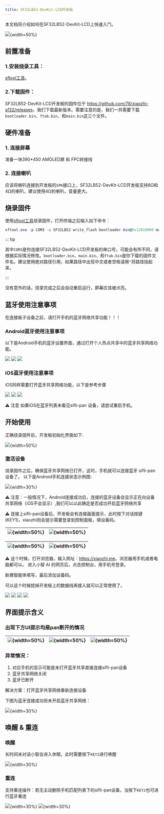 ```yaml
---
title: SF32LB52-DevKit-LCD开发板
---
```


本文档将介绍如何在SF32LB52-DevKit-LCD上快速入门。

![](assets/lcd_board.png){width=50%}

## 前置准备

### 1.安装烧录工具：
[sftool工具](../sftool.md)。

### 2.下载固件：
SF32LB52-DevKit-LCD开发板的固件位于 <https://github.com/78/xiaozhi-sf32/releases>，我们下载最新版本。需要注意的是，我们一共需要下载`bootloader.bin`、`ftab.bin`、和`main.bin`这三个文件。

## 硬件准备

### 1. 连接屏幕
准备一块390*450 AMOLED屏 和 FPC转接线


### 2. 连接喇叭

应该将喇叭连接到开发板的`SPK`接口上，SF32LB52-DevKit-LCD开发板支持8Ω和4Ω的喇叭，建议使用4Ω的喇叭，音量更大。

## 烧录固件

使用[sftool工具](../sftool.md)烧录固件，打开终端之后输入如下命令：

```powershell
sftool.exe -p COM3 -c SF32LB52 write_flash bootloader.bin@0x12010000 main.bin@0x12020000 ftab.bin@0x12000000
```

::: tip

其中`COM3`是你连接SF32LB52-DevKit-LCD开发板的串口号，可能会有所不同，请根据实际情况修改。`bootloader.bin`、`main.bin`、和`ftab.bin`是你下载的固件文件名，建议使用绝对路径引用，如果路径中出现中文或者空格请用`"`将路径括起来。

:::

没有意外的话，烧录完成之后会自动重启运行，屏幕应该被点亮。

## 蓝牙使用注意事项

在连接板子设备之前，请打开手机的蓝牙网络共享功能！！！

### Android蓝牙使用注意事项

以下是Android手机的蓝牙设置界面，通过打开个人热点共享中的蓝牙共享网络功能。

![](image/2025-05-14-17-41-19.png) 
![](image/2025-05-14-17-41-29.png)
![](image/2025-05-14-17-41-37.png)


### iOS蓝牙使用注意事项

iOS同样需要打开蓝牙共享网络功能，以下是参考步骤

![](image/2025-05-14-17-45-34.png)
![](image/2025-05-14-17-45-39.png) 
![](image/2025-05-14-17-45-45.png)


⚠ 注意 如果iOS在蓝牙列表未看见sifli-pan 设备，请尝试重启手机。

## 开始使用

正确烧录固件后，开发板初始化界面如下:

![](assets/xiaozhi_connect.png){width=50%}

### 激活设备

烧录固件之后，确保蓝牙共享网络已打开，这时，手机就可以连接蓝牙 sifli-pan 设备了。 以下是Android手机连接状态示例图: 

![](image/2025-05-14-17-46-39.png){width=30%}

⚠ 注意：一般情况下，Android连接成功后，连接的蓝牙设备会显示正在向设备共享网络（iOS不会显示）,我们可以以此确定是否成功开启蓝牙网络共享

⚠  连接上sifli-pan设备后，开发板会有连接画面提示，此时按下对话按键(KEY1)，xiaozhi则会提示需要登录到控制面板，填设备码。

| ![](assets/xiaozhi_ready.png){width=50%} | ![](assets/xiaozhi_pan_connect.png){width=50%}  |
|-------------------------------|-------------------------------|

| ![](assets/xiaozhi_connect.png){width=50%} | ![](assets/control.png){width=50%}|
|-------------------------------|-------------------------------|

⚠  这个时候，打开浏览器，输入网址：<https://xiaozhi.me>。浏览器用手机或者电脑都可以。 进入小智 AI 的网页后，点击控制台，用手机号登录。

新建智能体填写，最后添加设备码。

可以这个时候拔掉开发板上的数据线再接入就可以正常使用了。

![](image/2025-05-14-17-49-06.png)
![](image/2025-05-14-17-49-12.png)
![](image/2025-05-14-17-49-18.png)
![](image/2025-05-14-17-49-24.png)

## 界面提示含义
### 出现下方UI提示均是pan断开的情况

| ![](assets/no_pan.png){width=50%} | ![](assets/pan_disconnect.png){width=50%} | ![](assets/no_pan3.png){width=50%} |
| --- | --- | --- |
### 异常情况：
1. 对应手机的显示可能是未打开蓝牙共享直接连接sifli-pan设备
2. 蓝牙共享网络关闭
3. 蓝牙已断开

解决方案：打开蓝牙共享网络重新连接设备

下图为蓝牙连接成功但未开启蓝牙共享网络：

![](image/2025-05-14-17-50-33.png){width=30%}

## 唤醒 & 重连

### 唤醒

长时间未对话小智会进入休眠，此时需要按下`KEY2`进行唤醒

![](image/2025-05-14-17-51-15.png){width=30%}

### 重连

支持重连操作：若无主动删除手机匹配列表下的sifli-pan设备，当按下`KEY2`也可进行蓝牙重连

![](image/2025-05-14-17-51-46.png){width=30%} ![](image/2025-05-14-17-51-52.png){width=30%}
